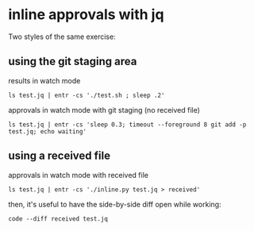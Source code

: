 # inline approvals with jq

Two styles of the same exercise:

## using the git staging area

results in watch mode

```shell
ls test.jq | entr -cs './test.sh ; sleep .2'
```

approvals in watch mode with git staging (no received file)

```shell
ls test.jq | entr -cs 'sleep 0.3; timeout --foreground 8 git add -p test.jq; echo waiting'
```

## using a received file

approvals in watch mode with received file

```shell
ls test.jq | entr -cs './inline.py test.jq > received'
```

then, it's useful to have the side-by-side diff open while working:

```shell
code --diff received test.jq
```
